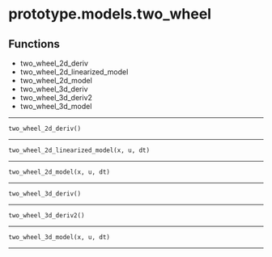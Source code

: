 # prototype.models.two_wheel



## Functions

- two_wheel_2d_deriv
- two_wheel_2d_linearized_model
- two_wheel_2d_model
- two_wheel_3d_deriv
- two_wheel_3d_deriv2
- two_wheel_3d_model

---


    two_wheel_2d_deriv()


---

    two_wheel_2d_linearized_model(x, u, dt)


---

    two_wheel_2d_model(x, u, dt)


---

    two_wheel_3d_deriv()


---

    two_wheel_3d_deriv2()


---

    two_wheel_3d_model(x, u, dt)


---
